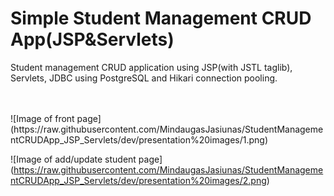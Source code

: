 # Simple Student Management CRUD App(JSP&Servlets)
Student management CRUD application using JSP(with JSTL taglib), Servlets, JDBC using PostgreSQL and Hikari connection pooling.

</br>
</br>
![Image of front page]
(https://raw.githubusercontent.com/MindaugasJasiunas/StudentManagementCRUDApp_JSP_Servlets/dev/presentation%20images/1.png)

![Image of add/update student page]
(https://raw.githubusercontent.com/MindaugasJasiunas/StudentManagementCRUDApp_JSP_Servlets/dev/presentation%20images/2.png)
